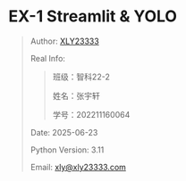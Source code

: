 # EX-1 Streamlit & YOLO

> Author: [XLY23333](https://xly23333.xyz)
>
> Real Info:
> > 班级：智科22-2
> >
> > 姓名：张宇轩
> >
> > 学号：202211160064
>
> Date: 2025-06-23
>
> Python Version: 3.11
>
> Email: xly@xly23333.com


